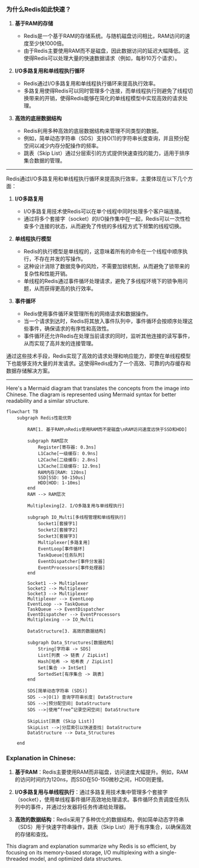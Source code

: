 ### 为什么Redis如此快速？

1. **基于RAM的存储**
   - Redis是一个基于RAM的存储系统。与随机磁盘访问相比，RAM访问的速度至少快1000倍。
   - 由于Redis主要使用RAM而不是磁盘，因此数据访问的延迟大幅降低。这使得Redis可以处理大量的快速数据请求（例如，每秒10万个请求）。

2. **I/O多路复用和单线程执行循环**
   - Redis通过I/O多路复用和单线程执行循环来提高执行效率。
   - 多路复用使得Redis可以同时管理多个连接，而单线程执行则避免了线程切换带来的开销，使得Redis能够在简化的单线程模型中实现高效的请求处理。

3. **高效的底层数据结构**
   - Redis利用多种高效的底层数据结构来管理不同类型的数据。
   - 例如，简单动态字符串（SDS）支持O(1)的字符串长度查询，并且预分配空间以减少内存分配操作的频率。
   - 跳表（Skip List）通过分层索引的方式提供快速查找的能力，适用于排序集合数据的管理。

---

Redis通过I/O多路复用和单线程执行循环来提高执行效率，主要体现在以下几个方面：

1. **I/O多路复用**
   - I/O多路复用技术使Redis可以在单个线程中同时处理多个客户端连接。
   - 通过将多个套接字（socket）的I/O操作集中在一起，Redis可以一次性检查多个连接的状态，从而避免了传统的多线程方式下频繁的线程切换。

2. **单线程执行模型**
   - Redis的执行模型是单线程的，这意味着所有的命令在一个线程中顺序执行，不存在并发的写操作。
   - 这种设计消除了数据竞争的风险，不需要加锁机制，从而避免了锁带来的复杂性和性能开销。
   - 单线程的Redis通过事件循环处理请求，避免了多线程环境下的锁争用问题，从而获得更高的执行效率。

3. **事件循环**
   - Redis使用事件循环来管理所有的网络请求和数据操作。
   - 当一个请求到达时，Redis将其放入事件队列中，事件循环会按顺序处理这些事件，确保请求的有序性和高效性。
   - 事件循环还允许Redis在处理当前请求的同时，监听其他连接的读写事件，从而实现了高并发的连接管理。

通过这些技术手段，Redis实现了高效的请求处理和响应能力，即使在单线程模型下也能够支持大量的并发请求。这使得Redis成为了一个高效、可靠的内存缓存和数据存储解决方案。

---

Here's a Mermaid diagram that translates the concepts from the image into Chinese. The diagram is represented using Mermaid syntax for better readability and a similar structure.

```mermaid
flowchart TB
    subgraph Redis性能优势

        RAM[1. 基于RAM\nRedis使用RAM而不是磁盘\nRAM访问速度远快于SSD和HDD]

        subgraph RAM层次
            Register[寄存器: 0.3ns]
            L1Cache[一级缓存: 0.9ns]
            L2Cache[二级缓存: 2.8ns]
            L3Cache[三级缓存: 12.9ns]
            RAM内存[RAM: 120ns]
            SSD[SSD: 50-150us]
            HDD[HDD: 1-10ms]
        end
        RAM --> RAM层次

        Multiplexing[2. I/O多路复用与单线程执行]
        
        subgraph IO_Multi[多线程管理和单线程执行]
            Socket1[套接字1]
            Socket2[套接字2]
            Socket3[套接字3]
            Multiplexer[多路复用]
            EventLoop[事件循环]
            TaskQueue[任务队列]
            EventDispatcher[事件分发器]
            EventProcessors[事件处理器]
        end
        
        Socket1 --> Multiplexer
        Socket2 --> Multiplexer
        Socket3 --> Multiplexer
        Multiplexer --> EventLoop
        EventLoop --> TaskQueue
        TaskQueue --> EventDispatcher
        EventDispatcher --> EventProcessors
        Multiplexing --> IO_Multi

        DataStructure[3. 高效的数据结构]
        
        subgraph Data_Structures[数据结构]
            String[字符串 -> SDS]
            List[列表 -> 链表 / ZipList]
            Hash[哈希 -> 哈希表 / ZipList]
            Set[集合 -> IntSet]
            SortedSet[有序集合 -> 跳表]
        end

        SDS[简单动态字符串 (SDS)]
        SDS -->|O(1) 查询字符串长度| DataStructure
        SDS -->|预分配空间| DataStructure
        SDS -->|使用“free”记录空闲空间| DataStructure

        SkipList[跳表 (Skip List)]
        SkipList -->|分层索引以快速查找| DataStructure
        DataStructure --> Data_Structures

    end
```

### Explanation in Chinese:

1. **基于RAM**：Redis主要使用RAM而非磁盘，访问速度大幅提升。例如，RAM的访问时间约为120ns，而SSD在50-150微秒之间，HDD则更慢。
   
2. **I/O多路复用与单线程执行**：通过多路复用技术集中管理多个套接字（socket），使用单线程事件循环高效地处理请求。事件循环负责调度任务队列中的事件，并通过分发器将任务传递给处理器。
   
3. **高效的数据结构**：Redis采用了多种优化的数据结构，例如简单动态字符串（SDS）用于快速字符串操作，跳表（Skip List）用于有序集合，以确保高效的存储和查找。

This diagram and explanation summarize why Redis is so efficient, by focusing on its memory-based storage, I/O multiplexing with a single-threaded model, and optimized data structures.

